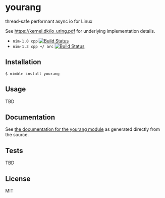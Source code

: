 # yourang
thread-safe performant async io for Linux

See https://kernel.dk/io_uring.pdf for underlying implementation details.

- `nim-1.0 cpp` [![Build Status](https://travis-ci.org/disruptek/yourang.svg?branch=master)](https://travis-ci.org/disruptek/yourang)
- `nim-1.3 cpp +/ arc` [![Build Status](https://travis-ci.org/disruptek/yourang.svg?branch=devel)](https://travis-ci.org/disruptek/yourang)

## Installation
```
$ nimble install yourang
```

## Usage
TBD

## Documentation
See [the documentation for the yourang module](https://disruptek.github.io/yourang/yourang.html) as generated directly from the source.

## Tests
TBD

## License
MIT

